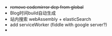 * ~~remove codemirror dep from global~~
* Blog时间build自动生成
* 站内搜索 webAssembly + elasticSearch
* add serviceWorker (fiddle with google server?)
* 